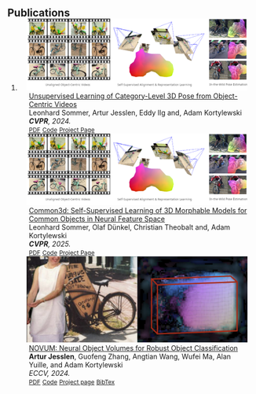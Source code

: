 
<h2 id="publications" style="margin: 2px 0px -15px;">Publications</h2>
<div class="publications">
<ol class="bibliography">
<li>
<!--
<div class="pub-row">
  <div class="col-sm-3 abbr" style="position: relative;padding-right: 15px;padding-left: 15px;">
    <img src="assets/img/teaser_nemoCls.png" class="teaser img-fluid z-depth-1">
    <abbr class="badge">Badge</abbr>
  </div>
  <div class="col-sm-9" style="position: relative;padding-right: 15px;padding-left: 20px;">
    <div class="title"><a href="#">Title here</a></div>
    <div class="author">Authors here</div>
    <div class="periodical"><em>CONF_NAME<strong></strong>, YEAR.</em></div>
    <div class="links">
      <a href="https://arxiv.org/pdf/2305.14668" class="btn btn-sm z-depth-0" role="button" target="_blank" style="font-size:12px;">PDF</a>
      <a href="https://github.com/yaoyao-liu/mnemonics" class="btn btn-sm z-depth-0" role="button" target="_blank" style="font-size:12px;">Code</a>
      <a href="https://class-il.mpi-inf.mpg.de/mnemonics/" class="btn btn-sm z-depth-0" role="button" target="_blank" style="font-size:12px;">Project Page</a>
      <a href="https://dblp.uni-trier.de/rec/conf/cvpr/LiuSLSS20.html?view=bibtex" class="btn btn-sm z-depth-0" role="button" target="_blank" style="font-size:12px;">BibTex</a>
      <strong><i style="color:#e74d3c">Oral Presentation</i></strong>
    </div>
  </div>
</div>
-->
<!-- OLAF: change here
<div class="pub-row">
  <div class="col-sm-3 abbr" style="position: relative;padding-right: 15px;padding-left: 15px;">
    <img src="assets/img/teaser_nemoCls.png" class="teaser img-fluid z-depth-1">
    <abbr class="badge">Badge</abbr>
  </div>
  <div class="col-sm-9" style="position: relative;padding-right: 15px;padding-left: 20px;">
    <div class="title"><a href="#">CNS</a></div>
    <div class="author">Authors here</div>
    <div class="periodical"><em>CONF_NAME<strong></strong>, YEAR.</em></div>
    <div class="links">
      <a href="https://arxiv.org/pdf/2002.10211.pdf" class="btn btn-sm z-depth-0" role="button" target="_blank" style="font-size:12px;">PDF</a>
      <a href="https://github.com/yaoyao-liu/mnemonics" class="btn btn-sm z-depth-0" role="button" target="_blank" style="font-size:12px;">Code</a>
      <a href="https://class-il.mpi-inf.mpg.de/mnemonics/" class="btn btn-sm z-depth-0" role="button" target="_blank" style="font-size:12px;">Project Page</a>
      <a href="https://dblp.uni-trier.de/rec/conf/cvpr/LiuSLSS20.html?view=bibtex" class="btn btn-sm z-depth-0" role="button" target="_blank" style="font-size:12px;">BibTex</a>
    </div>
  </div>
</div>
<div class="pub-row">
  <div class="col-sm-3 abbr" style="position: relative;padding-right: 15px;padding-left: 15px;">
    <img src="assets/img/teaser_nemoCls.png" class="teaser img-fluid z-depth-1">
    <abbr class="badge">Badge</abbr>
  </div>
  <div class="col-sm-9" style="position: relative;padding-right: 15px;padding-left: 20px;">
    <div class="title"><a href="#">SemCore</a></div>
    <div class="author">Authors here</div>
    <div class="periodical"><em>CONF_NAME<strong></strong>, YEAR.</em></div>
    <div class="links">
      <a href="https://arxiv.org/pdf/2002.10211.pdf" class="btn btn-sm z-depth-0" role="button" target="_blank" style="font-size:12px;">PDF</a>
      <a href="https://github.com/yaoyao-liu/mnemonics" class="btn btn-sm z-depth-0" role="button" target="_blank" style="font-size:12px;">Code</a>
      <a href="https://class-il.mpi-inf.mpg.de/mnemonics/" class="btn btn-sm z-depth-0" role="button" target="_blank" style="font-size:12px;">Project Page</a>
      <a href="https://dblp.uni-trier.de/rec/conf/cvpr/LiuSLSS20.html?view=bibtex" class="btn btn-sm z-depth-0" role="button" target="_blank" style="font-size:12px;">BibTex</a>
    </div>
  </div>
</div>
-->
<div class="pub-row">
  <div class="col-sm-3 abbr" style="position: relative;padding-right: 15px;padding-left: 15px;">
    <img src="assets/img/teaser_unsupervised_pose.png" class="teaser img-fluid z-depth-1">
    <abbr class="badge"></abbr>
  </div>
  <div class="col-sm-9" style="position: relative;padding-right: 15px;padding-left: 20px;">
    <div class="title"><a href="https://genintel.github.io/uns-obj-pose3d">Unsupervised Learning of Category-Level 3D Pose from Object-Centric Videos</a></div>
    <div class="author">Leonhard Sommer, Artur Jesslen, Eddy Ilg and, Adam Kortylewski</div>
    <div class="periodical"><em><strong>CVPR</strong>, 2024.</em></div>
    <div class="links">
      <a href="https://openaccess.thecvf.com/content/CVPR2024/papers/Sommer_Unsupervised_Learning_of_Category-Level_3D_Pose_from_Object-Centric_Videos_CVPR_2024_paper.pdf" class="btn btn-sm z-depth-0" role="button" target="_blank" style="font-size:12px;">PDF</a>
      <a href="https://github.com/GenIntel/uns-obj-pose3d" class="btn btn-sm z-depth-0" role="button" target="_blank" style="font-size:12px;">Code</a>
      <a href="https://genintel.github.io/uns-obj-pose3d" class="btn btn-sm z-depth-0" role="button" target="_blank" style="font-size:12px;">Project Page</a>
      <!--<a href="https://dblp.org/rec/conf/cvpr/TODO.html?view=bibtex" class="btn btn-sm z-depth-0" role="button" target="_blank" style="font-size:12px;">BibTex</a>-->
    </div>
  </div>
</div>



<div class="pub-row">
  <div class="col-sm-3 abbr" style="position: relative;padding-right: 15px;padding-left: 15px;">
    <img src="assets/img/teaser_unsupervised_pose.png" class="teaser img-fluid z-depth-1">
    <abbr class="badge"></abbr>
  </div>
  <div class="col-sm-9" style="position: relative;padding-right: 15px;padding-left: 20px;">
    <div class="title"><a href="https://genintel.github.io/common3d">Common3d: Self-Supervised Learning of 3D Morphable Models for Common Objects in Neural Feature Space</a></div>
    <div class="author">Leonhard Sommer, Olaf Dünkel, Christian Theobalt and, Adam Kortylewski</div>
    <div class="periodical"><em><strong>CVPR</strong>, 2025.</em></div>
    <div class="links">
      <a href="https://openaccess.thecvf.com/content/CVPR2024/papers/Sommer_Unsupervised_Learning_of_Category-Level_3D_Pose_from_Object-Centric_Videos_CVPR_2024_paper.pdf" class="btn btn-sm z-depth-0" role="button" target="_blank" style="font-size:12px;">PDF</a>
      <a href="https://github.com/GenIntel/common3d" class="btn btn-sm z-depth-0" role="button" target="_blank" style="font-size:12px;">Code</a>
      <a href="https://genintel.github.io/common3d" class="btn btn-sm z-depth-0" role="button" target="_blank" style="font-size:12px;">Project Page</a>
      <!--<a href="https://dblp.org/rec/conf/cvpr/TODO.html?view=bibtex" class="btn btn-sm z-depth-0" role="button" target="_blank" style="font-size:12px;">BibTex</a>-->
    </div>
  </div>
</div>


<div class="pub-row">
  <div class="col-sm-3 abbr" style="position: relative;padding-right: 15px;padding-left: 15px;">
    <img src="assets/img/novum/teaser_nemoCls.png" class="teaser img-fluid z-depth-1">
    <abbr class="badge"></abbr>
  </div>
  <div class="col-sm-9" style="position: relative;padding-right: 15px;padding-left: 20px;">
    <div class="title"><a href="https://artur.jesslen.ch/NOVUM">NOVUM: Neural Object Volumes for Robust Object Classification</a></div>
    <div class="author"><strong>Artur Jesslen</strong>, Guofeng Zhang, Angtian Wang, Wufei Ma, Alan Yuille, and Adam Kortylewski</div>
    <div class="periodical"><em>ECCV<strong></strong>, 2024.</em></div>
    <div class="links">
      <a href="https://arxiv.org/pdf/2305.14668" class="btn btn-sm z-depth-0" role="button" target="_blank" style="font-size:12px;">PDF</a>
      <a href="https://github.com/GenIntel/NOVUM" class="btn btn-sm z-depth-0" role="button" target="_blank" style="font-size:12px;">Code</a>
      <a href="https://artur.jesslen.ch/NOVUM" class="btn btn-sm z-depth-0" role="button" target="_blank" style="font-size:12px;">Project page</a>
      <a href="assets/bibtex/2024_novum.txt" class="btn btn-sm z-depth-0" role="button" target="_blank" style="font-size:12px;">BibTex</a>
    </div>
  </div>
</div>


</li>
<br>
</ol>
</div>
